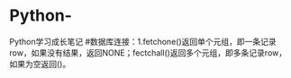 # Python-
Python学习成长笔记
  #数据库连接：1.fetchone()返回单个元组，即一条记录row，如果没有结果，返回NONE；fectchall()返回多个元组，即多条记录row，如果为空返回()。
